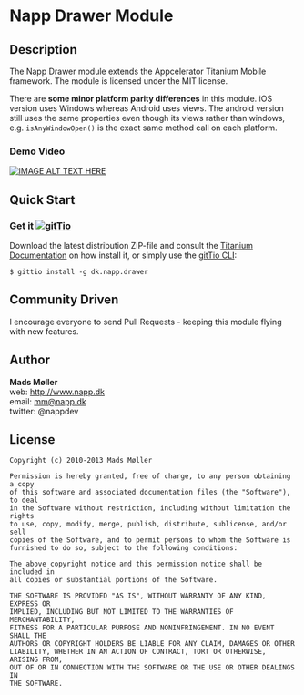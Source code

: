# Napp Drawer Module

## Description

The Napp Drawer module extends the Appcelerator Titanium Mobile framework. 
The module is licensed under the MIT license.

There are **some minor platform parity differences** in this module. iOS version uses Windows whereas Android uses views. The android version still uses the same properties even though its views rather than windows, e.g. `isAnyWindowOpen()` is the exact same method call on each platform. 

### Demo Video

[![IMAGE ALT TEXT HERE](http://img.youtube.com/vi/VfuGr4VsWjw/0.jpg)](http://www.youtube.com/watch?v=VfuGr4VsWjw)

## Quick Start

### Get it [![gitTio](http://gitt.io/badge.png)](http://gitt.io/component/dk.napp.drawer)
Download the latest distribution ZIP-file and consult the [Titanium Documentation](http://docs.appcelerator.com/titanium/latest/#!/guide/Using_a_Module) on how install it, or simply use the [gitTio CLI](http://gitt.io/cli):

`$ gittio install -g dk.napp.drawer`


## Community Driven

I encourage everyone to send Pull Requests - keeping this module flying with new features.


## Author

**Mads Møller**  
web: http://www.napp.dk  
email: mm@napp.dk  
twitter: @nappdev  


## License

    Copyright (c) 2010-2013 Mads Møller

    Permission is hereby granted, free of charge, to any person obtaining a copy
    of this software and associated documentation files (the "Software"), to deal
    in the Software without restriction, including without limitation the rights
    to use, copy, modify, merge, publish, distribute, sublicense, and/or sell
    copies of the Software, and to permit persons to whom the Software is
    furnished to do so, subject to the following conditions:

    The above copyright notice and this permission notice shall be included in
    all copies or substantial portions of the Software.

    THE SOFTWARE IS PROVIDED "AS IS", WITHOUT WARRANTY OF ANY KIND, EXPRESS OR
    IMPLIED, INCLUDING BUT NOT LIMITED TO THE WARRANTIES OF MERCHANTABILITY,
    FITNESS FOR A PARTICULAR PURPOSE AND NONINFRINGEMENT. IN NO EVENT SHALL THE
    AUTHORS OR COPYRIGHT HOLDERS BE LIABLE FOR ANY CLAIM, DAMAGES OR OTHER
    LIABILITY, WHETHER IN AN ACTION OF CONTRACT, TORT OR OTHERWISE, ARISING FROM,
    OUT OF OR IN CONNECTION WITH THE SOFTWARE OR THE USE OR OTHER DEALINGS IN
    THE SOFTWARE.
